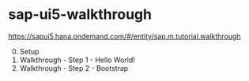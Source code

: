 # sap-ui5-walkthrough
https://sapui5.hana.ondemand.com/#/entity/sap.m.tutorial.walkthrough

0. Setup
1. Walkthrough - Step 1 - Hello World!
2. Walkthrough - Step 2 - Bootstrap
